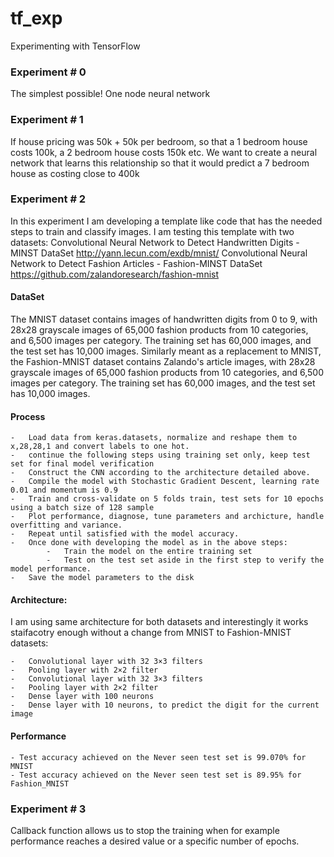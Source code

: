 # tf_exp
Experimenting with TensorFlow

### Experiment # 0

The simplest possible! One node neural network

### Experiment # 1

If house pricing was 50k + 50k per bedroom, so that a 1 bedroom house costs 100k,
a 2 bedroom house costs 150k etc. We want to create a neural network that learns this relationship
so that it would predict a 7 bedroom house as costing close to 400k

### Experiment # 2
In this experiment I am developing a template like code that has the needed steps to train and classify images. 
I am testing this template with two datasets:
Convolutional Neural Network to Detect Handwritten Digits - MINST DataSet http://yann.lecun.com/exdb/mnist/ 
Convolutional Neural Network to Detect Fashion Articles - Fashion-MINST DataSet https://github.com/zalandoresearch/fashion-mnist

#### DataSet
The MNIST dataset contains images of handwritten digits from 0 to 9, with 28x28 grayscale images of 65,000 fashion products from 10 categories, and 6,500 images per category. The training set has 60,000 images, and the test set has 10,000 images.
Similarly meant as a replacement to MNIST, the Fashion-MNIST dataset contains Zalando's article images, with 28x28 grayscale images of 65,000 fashion products from 10 categories, and 6,500 images per category. The training set has 60,000 images, and the test set has 10,000 images. 

#### Process
    -   Load data from keras.datasets, normalize and reshape them to x,28,28,1 and convert labels to one hot.
    -   continue the following steps using training set only, keep test set for final model verification
    -   Construct the CNN according to the architecture detailed above.
    -   Compile the model with Stochastic Gradient Descent, learning rate 0.01 and momentum is 0.9
    -   Train and cross-validate on 5 folds train, test sets for 10 epochs using a batch size of 128 sample
    -   Plot performance, diagnose, tune parameters and archicture, handle overfitting and variance.
    -   Repeat until satisfied with the model accuracy.
    -   Once done with developing the model as in the above steps:
            -   Train the model on the entire training set
            -   Test on the test set aside in the first step to verify the model performance.
    -   Save the model parameters to the disk

#### Architecture:
I am using same architecture for both datasets and interestingly it works staifacotry enough without a change from MNIST to Fashion-MNIST datasets:

    -   Convolutional layer with 32 3×3 filters
    -   Pooling layer with 2×2 filter
    -   Convolutional layer with 32 3×3 filters
    -   Pooling layer with 2×2 filter
    -   Dense layer with 100 neurons
    -   Dense layer with 10 neurons, to predict the digit for the current image

#### Performance
    - Test accuracy achieved on the Never seen test set is 99.070% for MNIST
    - Test accuracy achieved on the Never seen test set is 89.95% for Fashion_MNIST

### Experiment # 3
Callback function allows us to stop the training when for example performance
reaches a desired value or a specific number of epochs.
